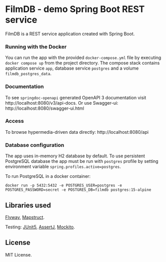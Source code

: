 # FilmDB - demo Spring Boot REST service

FilmDB is a REST service application created with Spring Boot.

### Running with the Docker
You can run the app with the provided `docker-compose.yml` file by executing `docker compose up` from the project
directory. The compose stack contains application service `app`, database service `postgres` and a volume
`filmdb_postgres_data`.

### Documentation

To see `springdoc-openapi` generated OpenAPI 3 documentation visit http://localhost:8080/v3/api-docs.
Or use Swagger-ui: http://localhost:8080/swagger-ui.html

### Access

To browse hypermedia-driven data directly: http://localhost:8080/api

### Database configuration

The app uses in-memory H2 database by default. To use persistent PostgreSQL database the app must be run with `postgres`
profile by setting environment variable `spring.profiles.active=postgres`.

To run PostgreSQL in a docker container:
```
docker run -p 5432:5432 -e POSTGRES_USER=postgres -e POSTGRES_PASSWORD=secret -e POSTGRES_DB=filmdb postgres:15-alpine
```

## Libraries used

[Flyway](https://flywaydb.org/), [Mapstruct](https://github.com/mapstruct/mapstruct).

Testing: [JUnit5](https://junit.org/junit5/), [AssertJ](https://github.com/assertj/assertj), [Mockito](https://site.mockito.org/).

## License

MIT License.